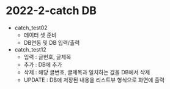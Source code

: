 # 2022-2-catch DB

  * catch_test02
    + 데이터 셋 준비
    + DB연동 및 DB 입력/출력
  * catch_test12
    + 입력 : 글번호, 글제목
    + 추가 : DB에 추가
    + 삭제 : 해당 글번호, 글제목과 일치하는 값을 DB에서 삭제
    + UPDATE : DB에 저장된 내용을 리스트뷰 형식으로 화면에 출력
